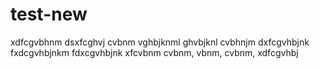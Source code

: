 # test-new
xdfcgvbhnm
dsxfcghvj
cvbnm
vghbjknml
ghvbjknl
cvbhnjm
dxfcgvhbjnk
fxdcgvhbjnkm
fdxcgvhbjnk
xfcvbnm
cvbnm,
vbnm,
cvbnm,
xdfcgvhbj
